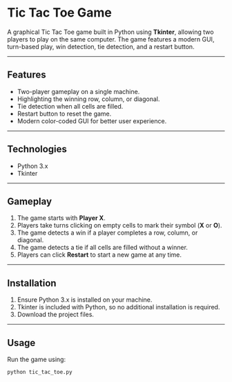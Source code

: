 # Tic Tac Toe Game

A graphical Tic Tac Toe game built in Python using **Tkinter**, allowing two players to play on the same computer. The game features a modern GUI, turn-based play, win detection, tie detection, and a restart button.

---

## Features

- Two-player gameplay on a single machine.  
- Highlighting the winning row, column, or diagonal.  
- Tie detection when all cells are filled.  
- Restart button to reset the game.  
- Modern color-coded GUI for better user experience.  

---

## Technologies

- Python 3.x  
- Tkinter  

---

## Gameplay

1. The game starts with **Player X**.  
2. Players take turns clicking on empty cells to mark their symbol (**X** or **O**).  
3. The game detects a win if a player completes a row, column, or diagonal.  
4. The game detects a tie if all cells are filled without a winner.  
5. Players can click **Restart** to start a new game at any time.  

---

## Installation

1. Ensure Python 3.x is installed on your machine.  
2. Tkinter is included with Python, so no additional installation is required.  
3. Download the project files.  

---

## Usage

Run the game using:

```bash
python tic_tac_toe.py
